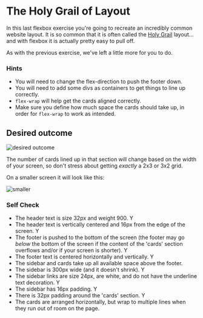 # The Holy Grail of Layout

In this last flexbox exercise you're going to recreate an incredibly common website layout. It is so common that it is often called the [Holy Grail](https://www.google.com/search?q=holy+grail+layout&tbm=isch&sclient=img) layout... and with flexbox it is actually pretty easy to pull off.

As with the previous exercise, we've left a little more for you to do.

### Hints
- You will need to change the flex-direction to push the footer down.
- You will need to add some divs as containers to get things to line up correctly.
- `flex-wrap` will help get the cards aligned correctly.
-  Make sure you define how much space the cards should take up, in order for `flex-wrap` to work as intended.

## Desired outcome

![desired outcome](./desired-outcome.png)

The number of cards lined up in that section will change based on the width of your screen, so don't stress about getting _exactly_ a 2x3 or 3x2 grid.

On a smaller screen it will look like this:

![smaller](./desired-outcome-smaller.png)

### Self Check
- The header text is size 32px and weight 900. Y
- The header text is vertically centered and 16px from the edge of the screen. Y
- The footer is pushed to the bottom of the screen (the footer may go _below_ the bottom of the screen if the content of the 'cards' section overflows and/or if your screen is shorter). Y
- The footer text is centered horizontally and vertically. Y
- The sidebar and cards take up all available space above the footer.
- The sidebar is 300px wide (and it doesn't shrink). Y
- The sidebar links are size 24px, are white, and do not have the underline text decoration. Y
- The sidebar has 16px padding. Y
- There is 32px padding around the 'cards' section. Y
- The cards are arranged horizontally, but wrap to multiple lines when they run out of room on the page.
